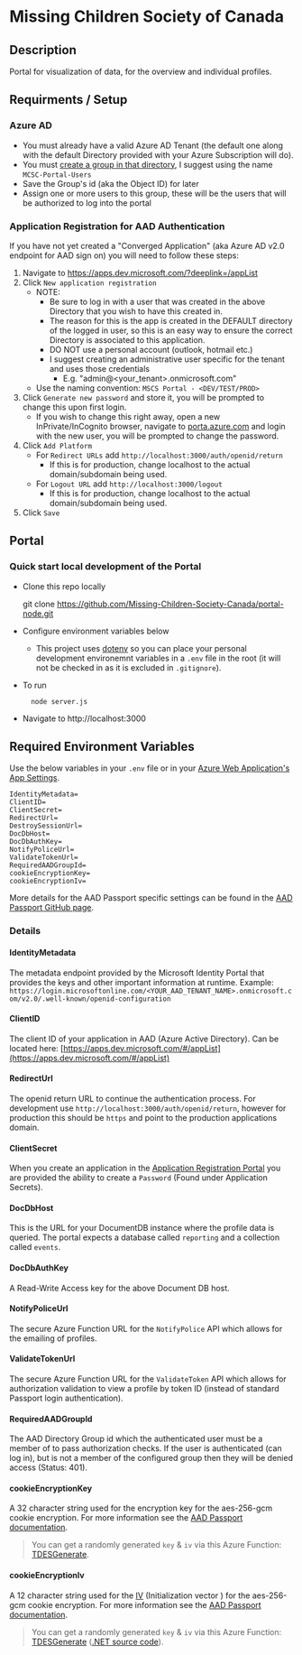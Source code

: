 # Missing Children Society of Canada

## Description
Portal for visualization of data, for the overview and individual profiles.

## Requirments / Setup

### Azure AD

* You must already have a valid Azure AD Tenant (the default one along with the default Directory provided with your Azure Subscription will do).
* You must [create a group in that directory](https://docs.microsoft.com/en-us/azure/active-directory/active-directory-groups-create-azure-portal), I suggest using the name `MCSC-Portal-Users`
* Save the Group's id (aka the Object ID) for later
* Assign one or more users to this group, these will be the users that will be authorized to log into the portal

### Application Registration for AAD Authentication

If you have not yet created a "Converged Application" (aka Azure AD v2.0 endpoint for AAD sign on) you will need to follow these steps:

1. Navigate to https://apps.dev.microsoft.com/?deeplink=/appList
1. Click `New application registration`
    * NOTE:
      * Be sure to log in with a user that was created in the above Directory that you wish to have this created in.
      * The reason for this is the app is created in the DEFAULT directory of the logged in user, so this is an easy way to ensure the correct Directory is associated to this application.
      * DO NOT use a personal account (outlook, hotmail etc.)
      * I suggest creating an administrative user specific for the tenant and uses those credentials
          * E.g. "admin@<your_tenant>.onmicrosoft.com"
    * Use the naming convention: `MSCS Portal - <DEV/TEST/PROD>`
1. Click `Generate new password` and store it, you will be prompted to change this upon first login.
    * If you wish to change this right away, open a new InPrivate/InCognito browser, navigate to [porta.azure.com](https://portal.azure.com) and login with the new user, you will be prompted to change the password.
1. Click `Add Platform`
    * For `Redirect URLs` add `http://localhost:3000/auth/openid/return`
        * If this is for production, change localhost to the actual domain/subdomain being used.
    * For `Logout URL` add `http://localhost:3000/logout`
        * If this is for production, change localhost to the actual domain/subdomain being used.
1. Click `Save`

## Portal

### Quick start local development of the Portal
- Clone this repo locally

    git clone https://github.com/Missing-Children-Society-Canada/portal-node.git

- Configure environment variables below
    - This project uses [dotenv](https://www.npmjs.com/package/dotenv) so you can place your personal development environemnt variables in a `.env` file in the root (it will not be checked in as it is excluded in `.gitignore`).
- To run

        node server.js

- Navigate to http://localhost:3000

## Required Environment Variables

Use the below variables in your `.env` file or in your [Azure Web Application's App Settings](https://docs.microsoft.com/en-us/azure/app-service-web/web-sites-configure).

    IdentityMetadata=
    ClientID=
    ClientSecret=
    RedirectUrl=
    DestroySessionUrl=
    DocDbHost=
    DocDbAuthKey=
    NotifyPoliceUrl=
    ValidateTokenUrl=
    RequiredAADGroupId=
    cookieEncryptionKey=
    cookieEncryptionIv=

More details for the AAD Passport specific settings can be found in the [AAD Passport GitHub page](https://github.com/AzureAD/passport-azure-ad).

### Details

#### IdentityMetadata

The metadata endpoint provided by the Microsoft Identity Portal that provides the keys and other important information at runtime. Example: `  https://login.microsoftonline.com/<YOUR_AAD_TENANT_NAME>.onmicrosoft.com/v2.0/.well-known/openid-configuration`

#### ClientID

The client ID of your application in AAD (Azure Active Directory). Can be located here: [https://apps.dev.microsoft.com/#/appList](https://apps.dev.microsoft.com/#/appList)

#### RedirectUrl

The openid return URL to continue the authentication process. For development use `http://localhost:3000/auth/openid/return`, however for production this should be `https` and point to the production applications domain.

#### ClientSecret

When you create an application in the [Application Registration Portal](https://apps.dev.microsoft.com/#/appList) you are provided the ability to create a `Password` (Found under Application Secrets).

#### DocDbHost

This is the URL for your DocumentDB instance where the profile data is queried. The portal expects a database called `reporting` and a collection called `events`.

#### DocDbAuthKey

A Read-Write Access key for the above Document DB host.

#### NotifyPoliceUrl

The secure Azure Function URL for the `NotifyPolice` API which allows for the emailing of profiles.

#### ValidateTokenUrl

The secure Azure Function URL for the `ValidateToken` API which allows for authorization validation to view a profile by token ID (instead of standard Passport login authentication).

#### RequiredAADGroupId

The AAD Directory Group id which the authenticated user must be a member of to pass authorization checks. If the user is authenticated (can log in), but is not a member of the configured group then they will be denied access (Status: 401).

#### cookieEncryptionKey

A 32 character string used for the encryption key for the aes-256-gcm cookie encryption. For more information see the [AAD Passport documentation](https://github.com/AzureAD/passport-azure-ad).

> You can get a randomly generated `key` & `iv` via this Azure Function: [TDESGenerate](https://cryptoserviceprovider.azurewebsites.net/api/TDESGenerate).

#### cookieEncryptionIv

A 12 character string used for the [IV](https://en.wikipedia.org/wiki/Initialization_vector) (Initialization vector
) for the aes-256-gcm cookie encryption.  For more information see the [AAD Passport documentation](https://github.com/AzureAD/passport-azure-ad).

> You can get a randomly generated `key` & `iv` via this Azure Function: [TDESGenerate](https://cryptoserviceprovider.azurewebsites.net/api/TDESGenerate) ([.NET source code](https://github.com/m-gagne/CryptoServiceProvider)).